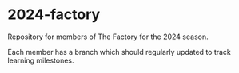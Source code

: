 # 2024-factory

Repository for members of The Factory for the 2024 season. 

Each member has a branch which should regularly updated to track learning milestones.

